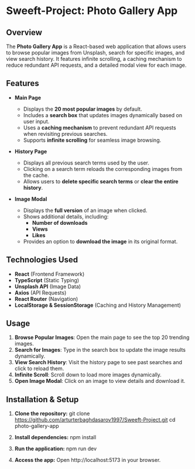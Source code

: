 # Sweeft-Project: Photo Gallery App

## Overview
The **Photo Gallery App** is a React-based web application that allows users to browse popular images from Unsplash, search for specific images, and view search history. It features infinite scrolling, a caching mechanism to reduce redundant API requests, and a detailed modal view for each image.

## Features
- **Main Page**
  - Displays the **20 most popular images** by default.
  - Includes a **search box** that updates images dynamically based on user input.
  - Uses a **caching mechanism** to prevent redundant API requests when revisiting previous searches.
  - Supports **infinite scrolling** for seamless image browsing.
  
- **History Page**
  - Displays all previous search terms used by the user.
  - Clicking on a search term reloads the corresponding images from the cache.
  - Allows users to **delete specific search terms** or **clear the entire history**.

- **Image Modal**
  - Displays the **full version** of an image when clicked.
  - Shows additional details, including:
    - **Number of downloads**
    - **Views**
    - **Likes**
  - Provides an option to **download the image** in its original format.

## Technologies Used
- **React** (Frontend Framework)
- **TypeScript** (Static Typing)
- **Unsplash API** (Image Data)
- **Axios** (API Requests)
- **React Router** (Navigation)
- **LocalStorage & SessionStorage** (Caching and History Management)

## Usage
1. **Browse Popular Images**: Open the main page to see the top 20 trending images.
2. **Search for Images**: Type in the search box to update the image results dynamically.
3. **View Search History**: Visit the history page to see past searches and click to reload them.
4. **Infinite Scroll**: Scroll down to load more images dynamically.
5. **Open Image Modal**: Click on an image to view details and download it.

## Installation & Setup
1. **Clone the repository:**
git clone https://github.com/arturterbaghdasarov1997/Sweeft-Project.git
cd photo-gallery-app

2. **Install dependencies:**
npm install

3. **Run the application:**
npm run dev

4. **Access the app:**
Open http://localhost:5173 in your browser.
